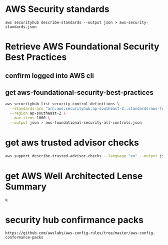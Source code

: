 # AWS Security standards
```
aws securityhub describe-standards --output json > aws-security-standards.json
```

# Retrieve AWS Foundational Security Best Practices 

## confirm logged into AWS cli

## get aws-foundational-security-best-practices

```bash
aws securityhub list-security-control-definitions \
  --standards-arn "arn:aws:securityhub:ap-southeast-2::standards/aws-foundational-security-best-practices/v/1.0.0" \
  --region ap-southeast-2 \
  --max-items 1000 \
  --output json > aws-foundational-security-all-controls.json
```


# get aws trusted advisor checks

```bash
aws support describe-trusted-advisor-checks --language "en" --output json > describe-trusted-advisor-checks.json
```


# get AWS Well Architected Lense Summary

```bash
q
```


# security hub confirmance packs
```
https://github.com/awslabs/aws-config-rules/tree/master/aws-config-conformance-packs
```